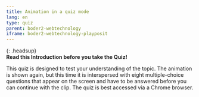 ```yaml
---
title: Animation in a quiz mode
lang: en
type: quiz
parent: boder2-webtechnology
iframe: boder2-webtechnology-playposit
---
```


{: .headsup}                            
**Read this Introduction before you take the Quiz!**

This quiz is designed to test your understanding of the topic. The animation is shown again, but this time it is interspersed with eight multiple-choice questions that appear on the screen and have to be answered before you can continue with the clip. 
The quiz is best accessed via a Chrome browser.

<!-- more -->
